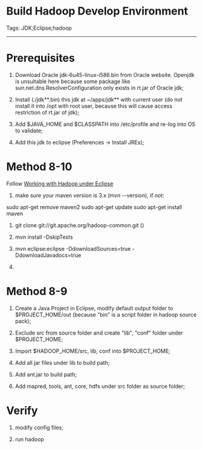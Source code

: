 # Build Hadoop Develop Environment
Tags: JDK;Eclipse;hadoop

------

# Prerequisites

 

1. Download Oracle jdk-6u45-linux-i586.bin from Oracle website. Openjdk is unsuitable here because some package like sun.net.dns.ResolverConfiguration only exists in rt.jar of Oracle jdk;

 

1. Install (./jdk**.bin) this jdk at ~/apps/jdk** with current user (do not install it into /opt with root user, because this will cause access restriction of rt.jar of jdk);

 

1. Add $JAVA_HOME and $CLASSPATH into /etc/profile and re-log into OS to validate;

 

1. Add this jdk to eclipse (Preferences -> Install JREs);

 

# Method 8-10

 

Follow [Working with Hadoop under Eclipse](https://wiki.apache.org/hadoop/EclipseEnvironment)

 

1. make sure your maven version is 3.x (mvn --version), if not:

 

 sudo apt-get remove maven2 
 sudo apt-get update 
 sudo apt-get install maven

 

1. git clone git://git.apache.org/hadoop-common.git ()

 

1. mvn install -DskipTests

 

1. mvn eclipse:eclipse -DdownloadSources=true -DdownloadJavadocs=true

 

1. 

 

# Method 8-9

 

1. Create a Java Project in Eclipse, modify default output folder to $PROJECT_HOME/out (because "bin" is a script folder in hadoop source pack);

 

1. Exclude src from source folder and create "lib", "conf" folder under $PROJECT_HOME;

 

1. Import $HADOOP_HOME/src, lib, conf into $PROJECT_HOME;

 

1. Add all jar files under lib to build path;

 

1. Add ant.jar to build path;

 

1. Add mapred, tools, ant, core, hdfs under src folder as source folder;

 

# Verify

 

1. modify config files;

 

1. run hadoop